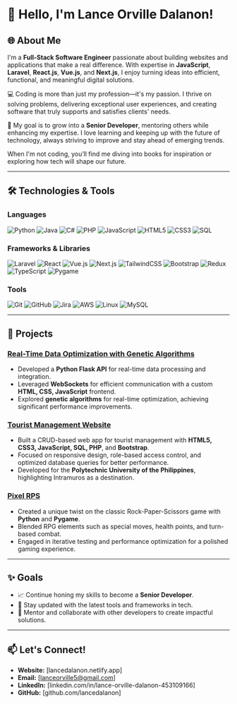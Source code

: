 # 👋 Hello, I'm Lance Orville Dalanon!  

## 🌐 About Me  
I'm a **Full-Stack Software Engineer** passionate about building websites and applications that make a real difference. With expertise in **JavaScript**, **Laravel**, **React.js**, **Vue.js**, and **Next.js**, I enjoy turning ideas into efficient, functional, and meaningful digital solutions.  

💻 Coding is more than just my profession—it's my passion. I thrive on solving problems, delivering exceptional user experiences, and creating software that truly supports and satisfies clients' needs.  

🚀 My goal is to grow into a **Senior Developer**, mentoring others while enhancing my expertise. I love learning and keeping up with the future of technology, always striving to improve and stay ahead of emerging trends.  

When I'm not coding, you’ll find me diving into books for inspiration or exploring how tech will shape our future.

---

## 🛠️ Technologies & Tools  

### **Languages**  
![Python](https://img.shields.io/badge/Python-3776AB?style=for-the-badge&logo=python&logoColor=white)
![Java](https://img.shields.io/badge/Java-007396?style=for-the-badge&logo=java&logoColor=white)
![C#](https://img.shields.io/badge/C%23-239120?style=for-the-badge&logo=c-sharp&logoColor=white)
![PHP](https://img.shields.io/badge/PHP-777BB4?style=for-the-badge&logo=php&logoColor=white)
![JavaScript](https://img.shields.io/badge/JavaScript-F7DF1E?style=for-the-badge&logo=javascript&logoColor=black)
![HTML5](https://img.shields.io/badge/HTML5-E34F26?style=for-the-badge&logo=html5&logoColor=white)
![CSS3](https://img.shields.io/badge/CSS3-1572B6?style=for-the-badge&logo=css3&logoColor=white)
![SQL](https://img.shields.io/badge/SQL-003B57?style=for-the-badge&logo=sqlite&logoColor=white)

### **Frameworks & Libraries**  
![Laravel](https://img.shields.io/badge/Laravel-FF2D20?style=for-the-badge&logo=laravel&logoColor=white)
![React](https://img.shields.io/badge/React-61DAFB?style=for-the-badge&logo=react&logoColor=black)
![Vue.js](https://img.shields.io/badge/Vue.js-4FC08D?style=for-the-badge&logo=vue-dot-js&logoColor=white)
![Next.js](https://img.shields.io/badge/Next.js-000000?style=for-the-badge&logo=nextdotjs&logoColor=white)
![TailwindCSS](https://img.shields.io/badge/TailwindCSS-06B6D4?style=for-the-badge&logo=tailwindcss&logoColor=white)
![Bootstrap](https://img.shields.io/badge/Bootstrap-563D7C?style=for-the-badge&logo=bootstrap&logoColor=white)
![Redux](https://img.shields.io/badge/Redux-764ABC?style=for-the-badge&logo=redux&logoColor=white)
![TypeScript](https://img.shields.io/badge/TypeScript-007ACC?style=for-the-badge&logo=typescript&logoColor=white)
![Pygame](https://img.shields.io/badge/Pygame-3776AB?style=for-the-badge&logo=python&logoColor=white)

### **Tools**  
![Git](https://img.shields.io/badge/Git-F05032?style=for-the-badge&logo=git&logoColor=white)
![GitHub](https://img.shields.io/badge/GitHub-181717?style=for-the-badge&logo=github&logoColor=white)
![Jira](https://img.shields.io/badge/Jira-0052CC?style=for-the-badge&logo=jira&logoColor=white)
![AWS](https://img.shields.io/badge/AWS-232F3E?style=for-the-badge&logo=amazon-aws&logoColor=white)
![Linux](https://img.shields.io/badge/Linux-FCC624?style=for-the-badge&logo=linux&logoColor=black)
![MySQL](https://img.shields.io/badge/MySQL-4479A1?style=for-the-badge&logo=mysql&logoColor=white)

---

## 💼 Projects  

### [Real-Time Data Optimization with Genetic Algorithms](https://github.com/lancedalanon/genetic-algorithm-cloud-computing)  
- Developed a **Python Flask API** for real-time data processing and integration.  
- Leveraged **WebSockets** for efficient communication with a custom **HTML, CSS, JavaScript** frontend.  
- Explored **genetic algorithms** for real-time optimization, achieving significant performance improvements.  

### [Tourist Management Website](#)  
- Built a CRUD-based web app for tourist management with **HTML5, CSS3, JavaScript, SQL, PHP**, and **Bootstrap**.  
- Focused on responsive design, role-based access control, and optimized database queries for better performance.  
- Developed for the **Polytechnic University of the Philippines**, highlighting Intramuros as a destination.  

### [Pixel RPS](https://github.com/lancedalanon/Pixel-RPS)  
- Created a unique twist on the classic Rock-Paper-Scissors game with **Python** and **Pygame**.  
- Blended RPG elements such as special moves, health points, and turn-based combat.  
- Engaged in iterative testing and performance optimization for a polished gaming experience.  

---

## ✨ Goals  
- 📈 Continue honing my skills to become a **Senior Developer**.  
- 🌱 Stay updated with the latest tools and frameworks in tech.  
- 🤝 Mentor and collaborate with other developers to create impactful solutions.  

---

## 📫 Let's Connect!  
- **Website:** [lancedalanon.netlify.app]
- **Email:** [lanceorville5@gmail.com]  
- **LinkedIn:** [linkedin.com/in/lance-orville-dalanon-453109166]  
- **GitHub:** [github.com/lancedalanon]  
